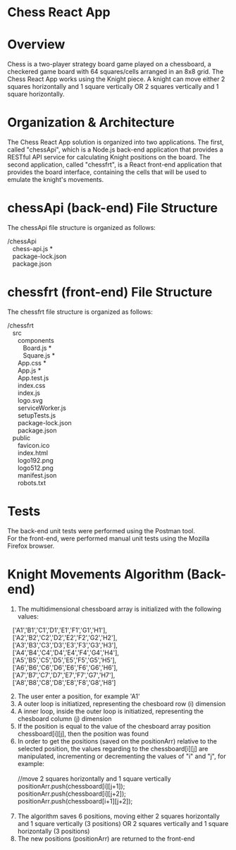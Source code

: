 # Chess React App

# Overview
Chess is a two-player strategy board game played on a chessboard, a checkered game board
with 64 squares/cells arranged in an 8x8 grid. The Chess React App works using the Knight
piece. A knight can move either 2 squares horizontally and 1 square vertically OR 2 squares
vertically and 1 square horizontally.

# Organization & Architecture
The Chess React App solution is organized into two applications. The first, called "chessApi", which is a Node.js back-end application that provides a RESTful API service for calculating Knight positions on the board. The second application, called "chessfrt", is a React front-end application that provides the board interface, containing the cells that will be used to emulate the knight's movements.

# chessApi (back-end) File Structure
The chessApi file structure is organized as follows:

/chessApi<br/>
&nbsp;&nbsp;&nbsp;chess-api.js *<br/>
&nbsp;&nbsp;&nbsp;package-lock.json<br/>
&nbsp;&nbsp;&nbsp;package.json<br/>
  
# chessfrt (front-end) File Structure
The chessfrt file structure is organized as follows:

/chessfrt<br/>
&nbsp;&nbsp;&nbsp;src<br/>
&nbsp;&nbsp;&nbsp;&nbsp;&nbsp;&nbsp;components<br/>
&nbsp;&nbsp;&nbsp;&nbsp;&nbsp;&nbsp;&nbsp;&nbsp;&nbsp;Board.js *<br/>
&nbsp;&nbsp;&nbsp;&nbsp;&nbsp;&nbsp;&nbsp;&nbsp;&nbsp;Square.js *<br/>
&nbsp;&nbsp;&nbsp;&nbsp;&nbsp;&nbsp;App.css *<br/>
&nbsp;&nbsp;&nbsp;&nbsp;&nbsp;&nbsp;App.js *<br/>
&nbsp;&nbsp;&nbsp;&nbsp;&nbsp;&nbsp;App.test.js<br/>
&nbsp;&nbsp;&nbsp;&nbsp;&nbsp;&nbsp;index.css<br/>
&nbsp;&nbsp;&nbsp;&nbsp;&nbsp;&nbsp;index.js<br/>
&nbsp;&nbsp;&nbsp;&nbsp;&nbsp;&nbsp;logo.svg<br/>
&nbsp;&nbsp;&nbsp;&nbsp;&nbsp;&nbsp;serviceWorker.js<br/>
&nbsp;&nbsp;&nbsp;&nbsp;&nbsp;&nbsp;setupTests.js<br/>
&nbsp;&nbsp;&nbsp;&nbsp;&nbsp;&nbsp;package-lock.json<br/>
&nbsp;&nbsp;&nbsp;&nbsp;&nbsp;&nbsp;package.json<br/>
&nbsp;&nbsp;&nbsp;public<br/>
&nbsp;&nbsp;&nbsp;&nbsp;&nbsp;&nbsp;favicon.ico<br/>
&nbsp;&nbsp;&nbsp;&nbsp;&nbsp;&nbsp;index.html<br/>
&nbsp;&nbsp;&nbsp;&nbsp;&nbsp;&nbsp;logo192.png<br/>
&nbsp;&nbsp;&nbsp;&nbsp;&nbsp;&nbsp;logo512.png<br/>
&nbsp;&nbsp;&nbsp;&nbsp;&nbsp;&nbsp;manifest.json<br/>
&nbsp;&nbsp;&nbsp;&nbsp;&nbsp;&nbsp;robots.txt<br/>

# Tests
The back-end unit tests were performed using the Postman tool.<br/>
For the front-end, were performed manual unit tests using the Mozilla Firefox browser.<br/>

# Knight Movements Algorithm (Back-end)

1. The multidimensional chessboard array is initialized with the following values:

&nbsp;&nbsp;&nbsp;['A1','B1','C1','D1','E1','F1','G1','H1'],<br/>
&nbsp;&nbsp;&nbsp;['A2','B2','C2','D2','E2','F2','G2','H2'],<br/>
&nbsp;&nbsp;&nbsp;['A3','B3','C3','D3','E3','F3','G3','H3'],<br/>
&nbsp;&nbsp;&nbsp;['A4','B4','C4','D4','E4','F4','G4','H4'],<br/>
&nbsp;&nbsp;&nbsp;['A5','B5','C5','D5','E5','F5','G5','H5'],<br/>
&nbsp;&nbsp;&nbsp;['A6','B6','C6','D6','E6','F6','G6','H6'],<br/>
&nbsp;&nbsp;&nbsp;['A7','B7','C7','D7','E7','F7','G7','H7'],<br/>
&nbsp;&nbsp;&nbsp;['A8','B8','C8','D8','E8','F8','G8','H8']<br/>

2. The user enter a position, for example 'A1'<br/>
3. A outer loop is initiatized, representing the chesboard row (i) dimension<br/>
4. A inner loop, inside the outer loop is initiatized, representing the chesboard column (j) dimension<br/>
5. If the position is equal to the value of the chesboard array position chessboard[i][j], then the position was found<br/>
6. In order to get the positions (saved on the positionArr) relative to the selected position, the values regarding to the chessboard[i][j] are manipulated, incrementing or decrementing the values of "i" and "j", for example:<br/><br/>
   //move 2 squares horizontally and 1 square vertically<br/>
   positionArr.push(chessboard[i][j+1]);<br/>
   positionArr.push(chessboard[i][j+2]);<br/>
   positionArr.push(chessboard[i+1][j+2]);<br/><br/>
7. The algorithm saves 6 positions, moving either 2 squares horizontally and 1 square vertically (3 positions) OR 2 squares
vertically and 1 square horizontally (3 positions)<br/>
8. The new positions (positionArr) are returned to the front-end
